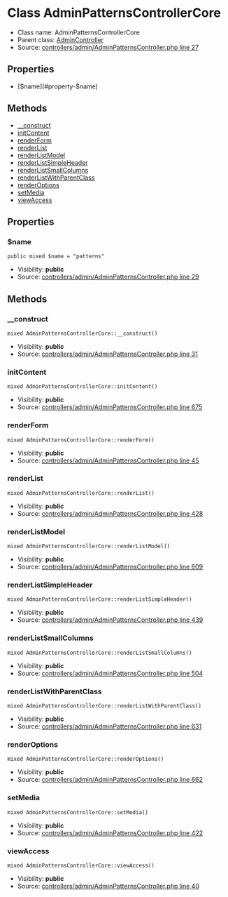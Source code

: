 Class AdminPatternsControllerCore
=====================





* Class name: AdminPatternsControllerCore
* Parent class: [AdminController](class.AdminControllerCore.md)
* Source: [controllers/admin/AdminPatternsController.php line 27](https://github.com/PrestaShop/PrestaShop/blob/1.6.1.1/controllers/admin/AdminPatternsController.php#L27)



Properties
----------

* [$name](#property-$name)

Methods
-------
* [__construct](#method-__construct)
* [initContent](#method-initContent)
* [renderForm](#method-renderForm)
* [renderList](#method-renderList)
* [renderListModel](#method-renderListModel)
* [renderListSimpleHeader](#method-renderListSimpleHeader)
* [renderListSmallColumns](#method-renderListSmallColumns)
* [renderListWithParentClass](#method-renderListWithParentClass)
* [renderOptions](#method-renderOptions)
* [setMedia](#method-setMedia)
* [viewAccess](#method-viewAccess)




Properties
----------


### <a name="property-$name"></a>$name

    public mixed $name = "patterns"





* Visibility: **public**
* Source: [controllers/admin/AdminPatternsController.php line 29](https://github.com/PrestaShop/PrestaShop/blob/1.6.1.1/controllers/admin/AdminPatternsController.php#L29)


Methods
-------


### <a name="method-__construct"></a>__construct

    mixed AdminPatternsControllerCore::__construct()





* Visibility: **public**
* Source: [controllers/admin/AdminPatternsController.php line 31](https://github.com/PrestaShop/PrestaShop/blob/1.6.1.1/controllers/admin/AdminPatternsController.php#L31)




### <a name="method-initContent"></a>initContent

    mixed AdminPatternsControllerCore::initContent()





* Visibility: **public**
* Source: [controllers/admin/AdminPatternsController.php line 675](https://github.com/PrestaShop/PrestaShop/blob/1.6.1.1/controllers/admin/AdminPatternsController.php#L675)




### <a name="method-renderForm"></a>renderForm

    mixed AdminPatternsControllerCore::renderForm()





* Visibility: **public**
* Source: [controllers/admin/AdminPatternsController.php line 45](https://github.com/PrestaShop/PrestaShop/blob/1.6.1.1/controllers/admin/AdminPatternsController.php#L45)




### <a name="method-renderList"></a>renderList

    mixed AdminPatternsControllerCore::renderList()





* Visibility: **public**
* Source: [controllers/admin/AdminPatternsController.php line 428](https://github.com/PrestaShop/PrestaShop/blob/1.6.1.1/controllers/admin/AdminPatternsController.php#L428)




### <a name="method-renderListModel"></a>renderListModel

    mixed AdminPatternsControllerCore::renderListModel()





* Visibility: **public**
* Source: [controllers/admin/AdminPatternsController.php line 609](https://github.com/PrestaShop/PrestaShop/blob/1.6.1.1/controllers/admin/AdminPatternsController.php#L609)




### <a name="method-renderListSimpleHeader"></a>renderListSimpleHeader

    mixed AdminPatternsControllerCore::renderListSimpleHeader()





* Visibility: **public**
* Source: [controllers/admin/AdminPatternsController.php line 439](https://github.com/PrestaShop/PrestaShop/blob/1.6.1.1/controllers/admin/AdminPatternsController.php#L439)




### <a name="method-renderListSmallColumns"></a>renderListSmallColumns

    mixed AdminPatternsControllerCore::renderListSmallColumns()





* Visibility: **public**
* Source: [controllers/admin/AdminPatternsController.php line 504](https://github.com/PrestaShop/PrestaShop/blob/1.6.1.1/controllers/admin/AdminPatternsController.php#L504)




### <a name="method-renderListWithParentClass"></a>renderListWithParentClass

    mixed AdminPatternsControllerCore::renderListWithParentClass()





* Visibility: **public**
* Source: [controllers/admin/AdminPatternsController.php line 631](https://github.com/PrestaShop/PrestaShop/blob/1.6.1.1/controllers/admin/AdminPatternsController.php#L631)




### <a name="method-renderOptions"></a>renderOptions

    mixed AdminPatternsControllerCore::renderOptions()





* Visibility: **public**
* Source: [controllers/admin/AdminPatternsController.php line 662](https://github.com/PrestaShop/PrestaShop/blob/1.6.1.1/controllers/admin/AdminPatternsController.php#L662)




### <a name="method-setMedia"></a>setMedia

    mixed AdminPatternsControllerCore::setMedia()





* Visibility: **public**
* Source: [controllers/admin/AdminPatternsController.php line 422](https://github.com/PrestaShop/PrestaShop/blob/1.6.1.1/controllers/admin/AdminPatternsController.php#L422)




### <a name="method-viewAccess"></a>viewAccess

    mixed AdminPatternsControllerCore::viewAccess()





* Visibility: **public**
* Source: [controllers/admin/AdminPatternsController.php line 40](https://github.com/PrestaShop/PrestaShop/blob/1.6.1.1/controllers/admin/AdminPatternsController.php#L40)



